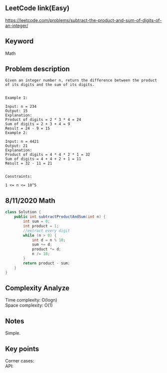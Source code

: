 ## LeetCode link(Easy)
https://leetcode.com/problems/subtract-the-product-and-sum-of-digits-of-an-integer/

## Keyword
Math

## Problem description
```
Given an integer number n, return the difference between the product of its digits and the sum of its digits.
 

Example 1:

Input: n = 234
Output: 15 
Explanation: 
Product of digits = 2 * 3 * 4 = 24 
Sum of digits = 2 + 3 + 4 = 9 
Result = 24 - 9 = 15
Example 2:

Input: n = 4421
Output: 21
Explanation: 
Product of digits = 4 * 4 * 2 * 1 = 32 
Sum of digits = 4 + 4 + 2 + 1 = 11 
Result = 32 - 11 = 21
 

Constraints:

1 <= n <= 10^5
```
## 8/11/2020 Math

```java
class Solution {
    public int subtractProductAndSum(int n) {
        int sum = 0;
        int product = 1;
        //extract every digit
        while (n > 0) {
            int d = n % 10;
            sum += d;
            product *= d;
            n /= 10;
        }
        return product - sum;
    }
}
```

## Complexity Analyze
Time complexity: O(logn)\
Space complexity: O(1)

## Notes
Simple.

## Key points
Corner cases: \
API:
